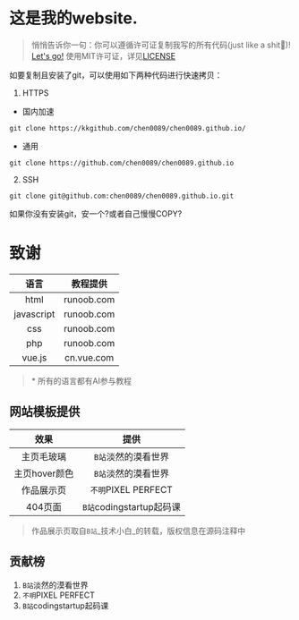 # 这是我的website.
> 悄悄告诉你一句：你可以遵循许可证复制我写的所有代码(just like a shit💩)!
<a href="chen0089.github.io">Let's go!</a>
> 使用MIT许可证，详见<a href="github.com/chen0089/chen0089.github.io/tree/main/LICENSE">LICENSE</a>

如要复制且安装了git，可以使用如下两种代码进行快速拷贝：
1. HTTPS
- 国内加速
``` shell
git clone https://kkgithub.com/chen0089/chen0089.github.io/
```
- 通用
``` shell
git clone https://github.com/chen0089/chen0089.github.io
```

2. SSH
``` shell
git clone git@github.com:chen0089/chen0089.github.io.git
```
如果你没有安装git，安一个?或者自己慢慢COPY?

# 致谢
|   语言   |   教程提供  |
|:--------:|:----------:|
|   html   | runoob.com |
|javascript| runoob.com |
|   css    | runoob.com |
|   php    | runoob.com |
|  vue.js  | cn.vue.com |
> \* 所有的语言都有AI参与教程

## 网站模板提供
|    效果   |         提供          |
|:---------:|:---------------------:|
|  主页毛玻璃 |   `B站`淡然的漠看世界   |
|主页hover颜色|   `B站`淡然的漠看世界   |
|  作品展示页 |  `不明`PIXEL PERFECT  |
|  404页面   |`B站`codingstartup起码课|
> 作品展示页取自`B站`\_技术小白\_的转载，版权信息在源码注释中

## 贡献榜
1. `B站`淡然的漠看世界
2. `不明`PIXEL PERFECT
2. `B站`codingstartup起码课
